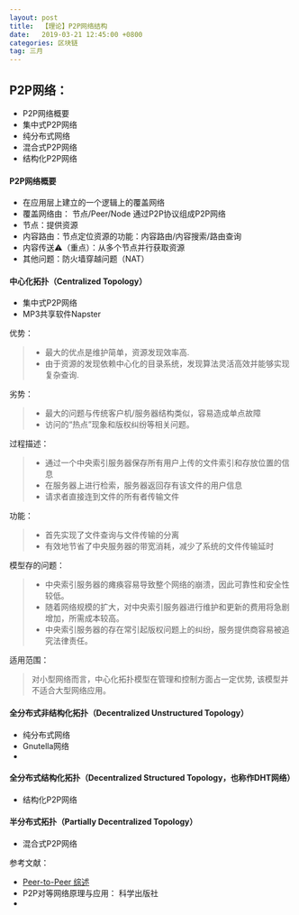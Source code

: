 ```yaml
---
layout: post
title:  【理论】P2P网络结构
date:   2019-03-21 12:45:00 +0800
categories: 区块链
tag: 三月
---
```


## P2P网络：
+ P2P网络概要
+ 集中式P2P网络
+ 纯分布式网络
+ 混合式P2P网络
+ 结构化P2P网络

#### P2P网络概要
+ 在应用层上建立的一个逻辑上的覆盖网络
+ 覆盖网络由： 节点/Peer/Node 通过P2P协议组成P2P网络
+ 节点：提供资源
+ 内容路由：节点定位资源的功能：内容路由/内容搜索/路由查询
+ 内容传送⚠️（重点）：从多个节点并行获取资源
+ 其他问题：防火墙穿越问题（NAT）


#### 中心化拓扑（Centralized Topology）

+ 集中式P2P网络
+ MP3共享软件Napster

优势：
>- 最大的优点是维护简单，资源发现效率高.
>- 由于资源的发现依赖中心化的目录系统，发现算法灵活高效并能够实现复杂查询.

劣势：
>- 最大的问题与传统客户机/服务器结构类似，容易造成单点故障
>- 访问的“热点”现象和版权纠纷等相关问题。

过程描述：
>- 通过一个中央索引服务器保存所有用户上传的文件索引和存放位置的信息
>- 在服务器上进行检索，服务器返回存有该文件的用户信息
>- 请求者直接连到文件的所有者传输文件

功能：
>- 首先实现了文件查询与文件传输的分离
>- 有效地节省了中央服务器的带宽消耗，减少了系统的文件传输延时

模型存的问题：
>- 中央索引服务器的瘫痪容易导致整个网络的崩溃，因此可靠性和安全性较低。
>- 随着网络规模的扩大，对中央索引服务器进行维护和更新的费用将急剧增加，所需成本较高。
>- 中央索引服务器的存在常引起版权问题上的纠纷，服务提供商容易被追究法律责任。

适用范围：
> 对小型网络而言，中心化拓扑模型在管理和控制方面占一定优势, 该模型并不适合大型网络应用。


#### 全分布式非结构化拓扑（Decentralized Unstructured Topology）
+ 纯分布式网络
+ Gnutella网络
+ 



#### 全分布式结构化拓扑（Decentralized Structured Topology，也称作DHT网络）
+ 结构化P2P网络



#### 半分布式拓扑（Partially Decentralized Topology）
+ 混合式P2P网络


参考文献：
+ [Peer-to-Peer 综述](http://www.intsci.ac.cn/users/luojw/P2P/ch02.html)
+ P2P对等网络原理与应用： 科学出版社
+ 

